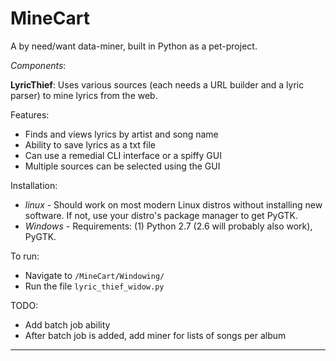 MineCart
========

A by need/want data-miner, built in Python as a pet-project.

_Components_:

**LyricThief**:
Uses various sources (each needs a URL builder and a lyric parser) to mine lyrics from the web.

Features:
 - Finds and views lyrics by artist and song name
 - Ability to save lyrics as a txt file
 - Can use a remedial CLI interface or a spiffy GUI
 - Multiple sources can be selected using the GUI

Installation:
 - _linux_ - Should work on most modern Linux distros without installing new software. If not,
   use your distro's package manager to get PyGTK.
 - _Windows_ - Requirements: (1) Python 2.7 (2.6 will probably also work), PyGTK.

To run: 
 - Navigate to `/MineCart/Windowing/`
 - Run the file `lyric_thief_widow.py`

TODO:
 - Add batch job ability
 - After batch job is added, add miner for lists of songs per album

<hr>
